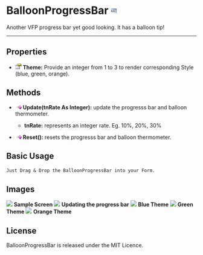 # BalloonProgressBar ![](images/prg.gif)  

Another VFP progress bar yet good looking. It has a balloon tip!

<hr>

## Properties
* ![](images/prop.gif) **Theme:** Provide an integer from 1 to 3 to render corresponding Style (blue, green, orange).

## Methods

* ![](images/meth.gif) **Update(tnRate As Integer):** update the progresss bar and balloon thermometer.
  * **tnRate:** represents an integer rate. Eg. 10%, 20%, 30%

* ![](images/meth.gif) **Reset():** resets the progresss bar and balloon thermometer.

## Basic Usage

```
Just Drag & Drop the BalloonProgressBar into your Form.
```

## Images

![](images/screen.gif) **Sample Screen**
![](images/progress.gif) **Updating the progress bar**
![](images/blue_theme.gif) **Blue Theme**
![](images/green_theme.gif) **Green Theme**
![](images/orange_theme.gif) **Orange Theme**

## License

BalloonProgressBar is released under the MIT Licence.
